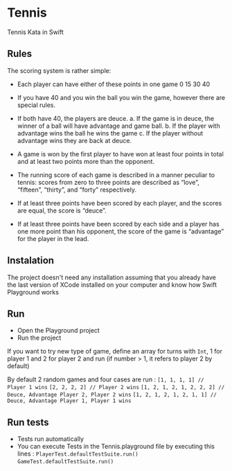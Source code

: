# Tennis
Tennis Kata in Swift

## Rules

The scoring system is rather simple:
- Each player can have either of these points in one game 0 15 30 40
- If you have 40 and you win the ball you win the game, however there are special rules.
- If both have 40, the players are deuce.
a. If the game is in deuce, the winner of a ball will have advantage and game ball.
b. If the player with advantage wins the ball he wins the game
c. If the player without advantage wins they are back at deuce.


- A game is won by the first player to have won at least four points in total and at least two points more than the opponent.
- The running score of each game is described in a manner peculiar to tennis: scores from zero to three points are described as “love”, “fifteen”, “thirty”, and “forty” respectively.
- If at least three points have been scored by each player, and the scores are equal, the score is “deuce”.
- If at least three points have been scored by each side and a player has one more point than his opponent, the score of the game is “advantage” for the player in the lead.

## Instalation

The project doesn't need any installation assuming that you already have the last version of XCode installed on your computer and know how Swift Playground works


## Run

- Open the Playground project
- Run the project

If you want to try new type of game, define an array for turns with `Int`, 1 for player 1 and 2 for player 2 and run (if number > 1, it refers to player 2 by default)

By default 2 random games and four cases are run :
`[1, 1, 1, 1] // Player 1 wins`
`[2, 2, 2, 2] // Player 2 wins`
`[1, 2, 1, 2, 1, 2, 2, 2] // Deuce, Advantage Player 2, Player 2 wins`
`[1, 2, 1, 2, 1, 2, 1, 1] // Deuce, Advantage Player 1, Player 1 wins`

## Run tests
- Tests run automatically
- You can execute Tests in the Tennis.playground file by executing this lines : 
`PlayerTest.defaultTestSuite.run()`
`GameTest.defaultTestSuite.run()`
